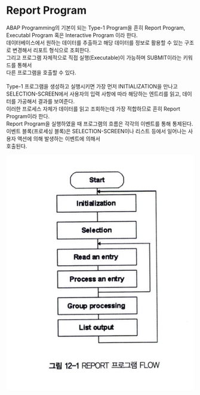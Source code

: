 # Report Program
ABAP Programming의 기본이 되는 Type-1 Program을 흔히 Report Program, Executabl Program 혹은 Interactive Program 이라 한다. <br>
데이터베이스에서 원하는 데이터를 추출하고 해당 데이터를 정보로 활용할 수 있는 구조로 변경해서 리포트 형식으로 조회한다. <br>
그리고 프로그램 자체적으로 직접 실행(Executable)이 가능하며 SUBMIT이라는 키워드를 통해서 <br>
다른 프로그램을 호출할 수 있다. <br><br> Type-1 프로그램을 생성하고 실행시키면 가장 먼저 INITIALIZATION을 만나고<br>
SELECTION-SCREEN에서 사용자의 입력 사항에 따라 해당하는 엔트리를 읽고, 데이터를 가공해서 결과를 보여준다.<br>
이러한 프로세스 자체가 데이터를 읽고 조회하는데 가장 적합하므로 흔히 Report Program이라 한다.<br>
Report Program을 실행하였을 때 프로그램의 흐름은 각각의 이벤트를 통해 통제된다.<br>
이벤트 블록(프로세싱 블록)은 SELECTION-SCREEN이나 리스트 등에서 일어나는 사용자 액션에 의해 발생하는 이벤트에 의해서<br>
호출된다.

![REPORT PROGRAM FLOW](https://github.com/hansung0904/ABAP-Study/blob/main/EasyABAPCapture/REPORT%ED%94%84%EB%A1%9C%EA%B7%B8%EB%9E%A8FLOW.png?raw=true)
<br>